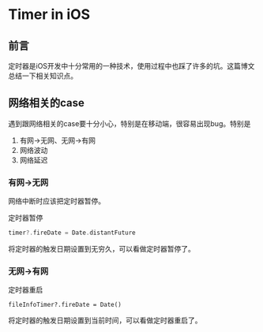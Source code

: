 # Timer in iOS

## 前言

定时器是iOS开发中十分常用的一种技术，使用过程中也踩了许多的坑。这篇博文总结一下相关知识点。

## 网络相关的case

遇到跟网络相关的case要十分小心，特别是在移动端，很容易出现bug。特别是

1. 有网->无网、无网->有网
2. 网络波动
3. 网络延迟

### 有网->无网

网络中断时应该把定时器暂停。

定时器暂停

```swift
timer?.fireDate = Date.distantFuture
```

将定时器的触发日期设置到无穷久，可以看做定时器暂停了。

### 无网->有网

定时器重启

```sw
fileInfoTimer?.fireDate = Date()
```

将定时器的触发日期设置到当前时间，可以看做定时器重启了。



